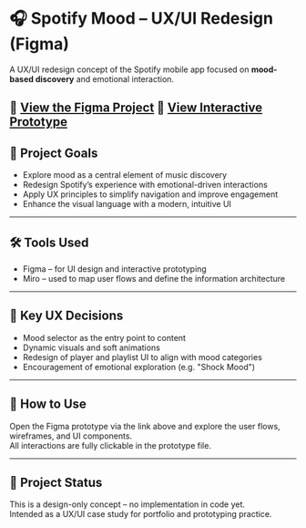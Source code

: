 # 🎧 Spotify Mood – UX/UI Redesign (Figma)

A UX/UI redesign concept of the Spotify mobile app focused on **mood-based discovery** and emotional interaction.

🔗 [**View the Figma Project**](https://www.figma.com/design/j0r95DIdzOs4aHJ4ioWSsF/Spotify-Mood?node-id=0-1)
🔗 [**View Interactive Prototype**](https://www.figma.com/proto/j0r95DIdzOs4aHJ4ioWSsF/Spotify-Mood?node-id=202-3684&p=f&t=n7lqWEjbIUnwVzo2-0&scaling=scale-down&content-scaling=fixed&page-id=120%3A3064&starting-point-node-id=202%3A3895&show-proto-sidebar=1)
---

## 🎯 Project Goals

- Explore mood as a central element of music discovery
- Redesign Spotify’s experience with emotional-driven interactions
- Apply UX principles to simplify navigation and improve engagement
- Enhance the visual language with a modern, intuitive UI

---

## 🛠 Tools Used

- Figma – for UI design and interactive prototyping
- Miro – used to map user flows and define the information architecture

---

## 🧪 Key UX Decisions

- Mood selector as the entry point to content
- Dynamic visuals and soft animations
- Redesign of player and playlist UI to align with mood categories
- Encouragement of emotional exploration (e.g. "Shock Mood")

---

## 📌 How to Use

Open the Figma prototype via the link above and explore the user flows, wireframes, and UI components.  
All interactions are fully clickable in the prototype file.

---

## 🚧 Project Status

This is a design-only concept – no implementation in code yet.  
Intended as a UX/UI case study for portfolio and prototyping practice.
